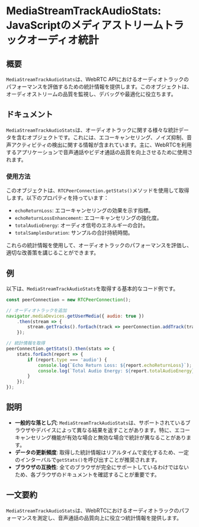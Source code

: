 <!--
Meta Description: # MediaStreamTrackAudioStats: JavaScriptのメディアストリームトラックオーディオ統計 ## 概要 `MediaStreamTrackAudioStats`は、WebRTC APIにおけるオーディオトラックのパフォーマンスを評価するための統計情報を提供します。この...
Meta Keywords: mediastreamtrackaudiostats, report, getstats, peerconnection, audio
-->

# MediaStreamTrackAudioStats: JavaScriptのメディアストリームトラックオーディオ統計

## 概要
`MediaStreamTrackAudioStats`は、WebRTC APIにおけるオーディオトラックのパフォーマンスを評価するための統計情報を提供します。このオブジェクトは、オーディオストリームの品質を監視し、デバッグや最適化に役立ちます。

## ドキュメント
`MediaStreamTrackAudioStats`は、オーディオトラックに関する様々な統計データを含むオブジェクトです。これには、エコーキャンセリング、ノイズ抑制、音声アクティビティの検出に関する情報が含まれています。主に、WebRTCを利用するアプリケーションで音声通話やビデオ通話の品質を向上させるために使用されます。

### 使用方法
このオブジェクトは、`RTCPeerConnection.getStats()`メソッドを使用して取得します。以下のプロパティを持っています：

- `echoReturnLoss`: エコーキャンセリングの効果を示す指標。
- `echoReturnLossEnhancement`: エコーキャンセリングの強化度。
- `totalAudioEnergy`: オーディオ信号のエネルギーの合計。
- `totalSamplesDuration`: サンプルの合計持続時間。

これらの統計情報を使用して、オーディオトラックのパフォーマンスを評価し、適切な改善策を講じることができます。

## 例
以下は、`MediaStreamTrackAudioStats`を取得する基本的なコード例です。

```javascript
const peerConnection = new RTCPeerConnection();

// オーディオトラックを追加
navigator.mediaDevices.getUserMedia({ audio: true })
    .then(stream => {
        stream.getTracks().forEach(track => peerConnection.addTrack(track, stream));
    });

// 統計情報を取得
peerConnection.getStats().then(stats => {
    stats.forEach(report => {
        if (report.type === 'audio') {
            console.log(`Echo Return Loss: ${report.echoReturnLoss}`);
            console.log(`Total Audio Energy: ${report.totalAudioEnergy}`);
        }
    });
});
```

## 説明
- **一般的な落とし穴**: `MediaStreamTrackAudioStats`は、サポートされているブラウザやデバイスによって異なる結果を返すことがあります。特に、エコーキャンセリング機能が有効な場合と無効な場合で統計が異なることがあります。
- **データの更新頻度**: 取得した統計情報はリアルタイムで変化するため、一定のインターバルで`getStats()`を呼び出すことが推奨されます。
- **ブラウザの互換性**: 全てのブラウザが完全にサポートしているわけではないため、各ブラウザのドキュメントを確認することが重要です。

## 一文要約
`MediaStreamTrackAudioStats`は、WebRTCにおけるオーディオトラックのパフォーマンスを測定し、音声通話の品質向上に役立つ統計情報を提供します。